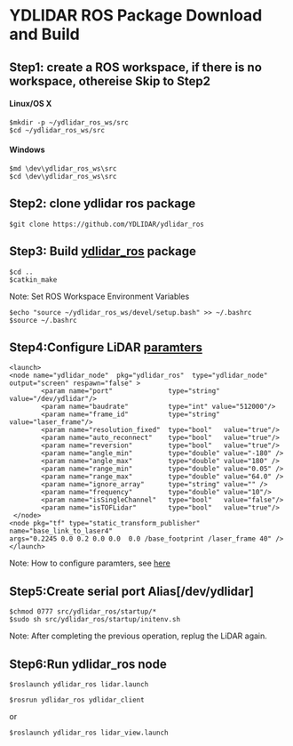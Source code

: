# YDLIDAR ROS Package Download and Build
## Step1: create a ROS workspace, if there is no workspace, othereise Skip to Step2
#### Linux/OS X
	$mkdir -p ~/ydlidar_ros_ws/src
	$cd ~/ydlidar_ros_ws/src
#### Windows
	$md \dev\ydlidar_ros_ws\src
	$cd \dev\ydlidar_ros_ws\src
	
## Step2: clone ydlidar ros package
	$git clone https://github.com/YDLIDAR/ydlidar_ros
	
## Step3: Build [ydlidar_ros](https://github.com/YDLIDAR/ydlidar_ros) package
	$cd ..
	$catkin_make
	
Note: Set ROS Workspace Environment Variables

	$echo "source ~/ydlidar_ros_ws/devel/setup.bash" >> ~/.bashrc
	$source ~/.bashrc
	
## Step4:Configure LiDAR [paramters](../launch/lidar.launch)
	<launch>
  	<node name="ydlidar_node"  pkg="ydlidar_ros"  type="ydlidar_node" output="screen" respawn="false" >
    		<param name="port"         		type="string" value="/dev/ydlidar"/>  
    		<param name="baudrate"         	type="int" value="512000"/>  
    		<param name="frame_id"     		type="string" value="laser_frame"/>
    		<param name="resolution_fixed"  type="bool"   value="true"/>
    		<param name="auto_reconnect"    type="bool"   value="true"/>
    		<param name="reversion"    		type="bool"   value="true"/>
    		<param name="angle_min"    		type="double" value="-180" />
    		<param name="angle_max"    		type="double" value="180" />
    		<param name="range_min"    		type="double" value="0.05" />
    		<param name="range_max"    		type="double" value="64.0" />
    		<param name="ignore_array" 		type="string" value="" />
    		<param name="frequency"    		type="double" value="10"/>
			<param name="isSingleChannel"   type="bool"   value="false"/>
    		<param name="isTOFLidar"    	type="bool"   value="true"/>
 	 </node>
  	<node pkg="tf" type="static_transform_publisher" name="base_link_to_laser4"
    args="0.2245 0.0 0.2 0.0 0.0  0.0 /base_footprint /laser_frame 40" />
	</launch>

Note: How to configure paramters, see [here](paramters.md)
  
## Step5:Create serial port Alias[/dev/ydlidar] 
	$chmod 0777 src/ydlidar_ros/startup/*
	$sudo sh src/ydlidar_ros/startup/initenv.sh
Note: After completing the previous operation, replug the LiDAR again.
  
## Step6:Run ydlidar_ros node
	
	$roslaunch ydlidar_ros lidar.launch

	$rosrun ydlidar_ros ydlidar_client
	 
or 

	$roslaunch ydlidar_ros lidar_view.launch


